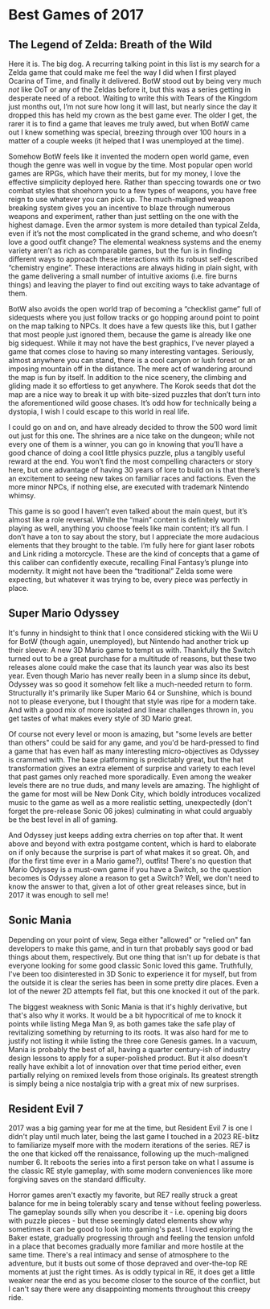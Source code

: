 # Best Games of 2017

## The Legend of Zelda: Breath of the Wild

Here it is. The big dog. A recurring talking point in this list is my search for a Zelda game that could make me feel the way I did when I first played Ocarina of Time, and finally it delivered. BotW stood out by being very much _not_ like OoT or any of the Zeldas before it, but this was a series getting in desperate need of a reboot. Waiting to write this with Tears of the Kingdom just months out, I’m not sure how long it will last, but nearly since the day it dropped this has held my crown as the best game ever. The older I get, the rarer it is to find a game that leaves me truly awed, but when BotW came out I knew something was special, breezing through over 100 hours in a matter of a couple weeks (it helped that I was unemployed at the time).

Somehow BotW feels like it invented the modern open world game, even though the genre was well in vogue by the time. Most popular open world games are RPGs, which have their merits, but for my money, I love the effective simplicity deployed here. Rather than speccing towards one or two combat styles that shoehorn you to a few types of weapons, you have free reign to use whatever you can pick up. The much-maligned weapon breaking system gives you an incentive to blaze through numerous weapons and experiment, rather than just settling on the one with the highest damage. Even the armor system is more detailed than typical Zelda, even if it’s not the most complicated in the grand scheme, and who doesn’t love a good outfit change? The elemental weakness systems and the enemy variety aren’t as rich as comparable games, but the fun is in finding different ways to approach these interactions with its robust self-described “chemistry engine”. These interactions are always hiding in plain sight, with the game delivering a small number of intuitive axioms (i.e. fire burns things) and leaving the player to find out exciting ways to take advantage of them.

BotW also avoids the open world trap of becoming a “checklist game” full of sidequests where you just follow tracks or go hopping around point to point on the map talking to NPCs. It does have a few quests like this, but I gather that most people just ignored them, because the game is already like one big sidequest. While it may not have the best graphics, I’ve never played a game that comes close to having so many interesting vantages. Seriously, almost anywhere you can stand, there is a cool canyon or lush forest or an imposing mountain off in the distance. The mere act of wandering around the map is fun by itself. In addition to the nice scenery, the climbing and gliding made it so effortless to get anywhere. The Korok seeds that dot the map are a nice way to break it up with bite-sized puzzles that don’t turn into the aforementioned wild goose chases. It’s odd how for technically being a dystopia, I wish I could escape to this world in real life.

I could go on and on, and have already decided to throw the 500 word limit out just for this one. The shrines are a nice take on the dungeon; while not every one of them is a winner, you can go in knowing that you’ll have a good chance of doing a cool little physics puzzle, plus a tangibly useful reward at the end. You won’t find the most compelling characters or story here, but one advantage of having 30 years of lore to build on is that there’s an excitement to seeing new takes on familiar races and factions. Even the more minor NPCs, if nothing else, are executed with trademark Nintendo whimsy. 

This game is so good I haven’t even talked about the main quest, but it’s almost like a role reversal. While the “main” content is definitely worth playing as well, anything you choose feels like main content; it’s all fun. I don’t have a ton to say about the story, but I appreciate the more audacious elements that they brought to the table. I’m fully here for giant laser robots and Link riding a motorcycle. These are the kind of concepts that a game of this caliber can confidently execute, recalling Final Fantasy’s plunge into modernity. It might not have been the “traditional” Zelda some were expecting, but whatever it was trying to be, every piece was perfectly in place.

## Super Mario Odyssey

It's funny in hindsight to think that I once considered sticking with the Wii U for BotW (though again, unemployed), but Nintendo had another trick up their sleeve: A new 3D Mario game to tempt us with. Thankfully the Switch turned out to be a great purchase for a multitude of reasons, but these two releases alone could make the case that its launch year was also its best year. Even though Mario has never really been in a slump since its debut, Odyssey was so good it somehow felt like a much-needed return to form. Structurally it's primarily like Super Mario 64 or Sunshine, which is bound not to please everyone, but I thought that style was ripe for a modern take. And with a good mix of more isolated and linear challenges thrown in, you get tastes of what makes every style of 3D Mario great.

Of course not every level or moon is amazing, but "some levels are better than others" could be said for any game, and you'd be hard-pressed to find a game that has even half as many interesting micro-objectives as Odyssey is crammed with. The base platforming is predictably great, but the hat transformation gives an extra element of surprise and variety to each level that past games only reached more sporadically. Even among the weaker levels there are no true duds, and many levels are amazing. The highlight of the game for most will be New Donk City, which boldly introduces vocalized music to the game as well as a more realistic setting, unexpectedly (don't forget the pre-release Sonic 06 jokes) culminating in what could arguably be the best level in all of gaming.

And Odyssey just keeps adding extra cherries on top after that. It went above and beyond with extra postgame content, which is hard to elaborate on if only because the surprise is part of what makes it so great. Oh, and (for the first time ever  in a Mario game?), outfits! There's no question that Mario Odyssey is a must-own game if you have a Switch, so the question becomes is Odyssey alone a reason to get a Switch? Well, we don't need to know the answer to that, given a lot of other great releases since, but in 2017 it was enough to sell me!

## Sonic Mania

Depending on your point of view, Sega either "allowed" or "relied on" fan developers to make this game, and in turn that probably says good or bad things about them, respectively. But one thing that isn't up for debate is that everyone looking for some good classic Sonic loved this game. Truthfully, I've been too disinterested in 3D Sonic to experience it for myself, but from the outside it is clear the series has been in some pretty dire places. Even a lot of the newer 2D attempts fell flat, but this one knocked it out of the park.

The biggest weakness with Sonic Mania is that it's highly derivative, but that's also why it works. It would be a bit hypocritical of me to knock it points while listing Mega Man 9, as both games take the safe play of revitalizing something by returning to its roots. It was also hard for me to justify not listing it while listing the three core Genesis games. In a vacuum, Mania is probably the best of all, having a quarter century-ish of industry design lessons to apply for a super-polished product. But it also doesn't really have exhibit a lot of innovation over that time period either, even partially relying on remixed levels from those originals. Its greatest strength is simply being a nice nostalgia trip with a great mix of new surprises.

## Resident Evil 7

2017 was a big gaming year for me at the time, but Resident Evil 7 is one I didn't play until much later, being the last game I touched in a 2023 RE-blitz to familiarize myself more with the modern iterations of the series. RE7 is the one that kicked off the renaissance, following up the much-maligned number 6. It reboots the series into a first person take on what I assume is the classic RE style gameplay, with some modern conveniences like more forgiving saves on the standard difficulty. 

Horror games aren't exactly my favorite, but RE7 really struck a great balance for me in being tolerably scary and tense without feeling powerless. The gameplay sounds silly when you describe it - i.e. opening big doors with puzzle pieces - but these seemingly dated elements show why sometimes it can be good to look into gaming's past. I loved exploring the Baker estate, gradually progressing through and feeling the tension unfold in a place that becomes gradually more familiar and more hostile at the same time. There's a real intimacy and sense of atmosphere to the adventure, but it busts out some of those depraved and over-the-top RE moments at just the right times. As is oddly typical in RE, it does get a little weaker near the end as you become closer to the source of the conflict, but I can't say there were any disappointing moments throughout this creepy ride.